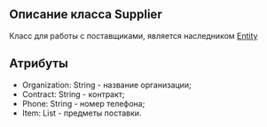 ## Описание класса Supplier
Класс для работы с поставщиками, является наследником [Entity](https://github.com/mrsmyc/itsaboutsmyc/blob/master/Entity.md)
## Атрибуты
* Organization: String - название организации;
* Contract: String - контракт;
* Phone: String - номер телефона;
* Item: List<String> - предметы поставки.

